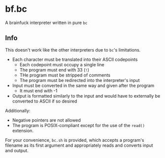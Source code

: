 # bf.bc

A brainfuck interpreter written in pure `bc`

## Info

This doesn't work like the other interpreters due to `bc`'s limitations.

- Each character must be translated into their ASCII codepoints
	- Each codepoint must occupy a single line
	- The program must end with 33 (`!`)
	- THe program must be stripped of comments
	- The program must be redirected into the interpreter's input
- Input must be converted in the same way and given after the program
	- It must end with -1
- Output is formatted similarly to the input and would have to externally be converted to ASCII if so desired

Additionally:

- Negative pointers are not allowed
- The program is POSIX-compliant except for the use of the `read()` extension.

For your convenience, `bc.sh` is provided, which accepts a program's filename as its first argument and appropriately reads and converts input and output.

